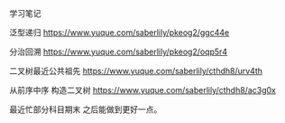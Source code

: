 学习笔记

泛型递归
https://www.yuque.com/saberlily/pkeog2/ggc44e

分治回溯
https://www.yuque.com/saberlily/pkeog2/oqp5r4

二叉树最近公共祖先
https://www.yuque.com/saberlily/cthdh8/urv4th

从前序中序 构造二叉树
https://www.yuque.com/saberlily/cthdh8/ac3g0x

最近忙部分科目期末 之后能做到更好一点。
